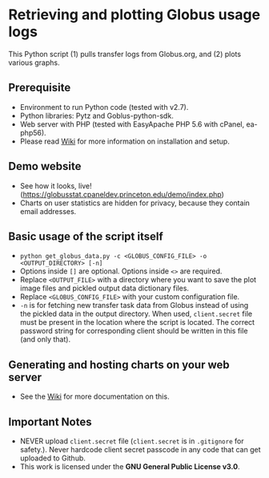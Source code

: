 # Retrieving and plotting Globus usage logs

This Python script (1) pulls transfer logs from Globus.org, and (2) plots various graphs.

## Prerequisite
  - Environment to run Python code (tested with v2.7).
  - Python libraries: Pytz and Goblus-python-sdk. 
  - Web server with PHP (tested with EasyApache PHP 5.6 with cPanel, ea-php56).
  - Please read [Wiki](https://github.com/PrincetonUniversity/globus-stats/wiki) for more information on installation and setup.
  
## Demo website
  - See how it looks, live! (https://globusstat.cpaneldev.princeton.edu/demo/index.php)
  - Charts on user statistics are hidden for privacy, because they contain email addresses.

## Basic usage of the script itself
  - `python get_globus_data.py -c <GLOBUS_CONFIG_FILE> -o <OUTPUT_DIRECTORY> [-n]`
  - Options inside `[]` are optional. Options inside `<>` are required.
  - Replace `<OUTPUT_FILE>` with a directory where you want to save the plot image files and pickled output data dictionary files.
  - Replace `<GLOBUS_CONFIG_FILE>` with your custom configuration file.
  - `-n` is for fetching new transfer task data from Globus instead of using the pickled data in the output directory. When used, `client.secret` file must be present in the location where the script is located. The correct password string for corresponding client should be written in this file (and only that). 


## Generating and hosting charts on your web server
  - See the [Wiki](https://github.com/PrincetonUniversity/globus-stats/wiki) for more documentation on this. 

## Important Notes
  - NEVER upload `client.secret` file (`client.secret` is in `.gitignore` for safety.). Never hardcode client secret passcode in any code that can get uploaded to Github. 
  - This work is licensed under the **GNU General Public License v3.0**. 

